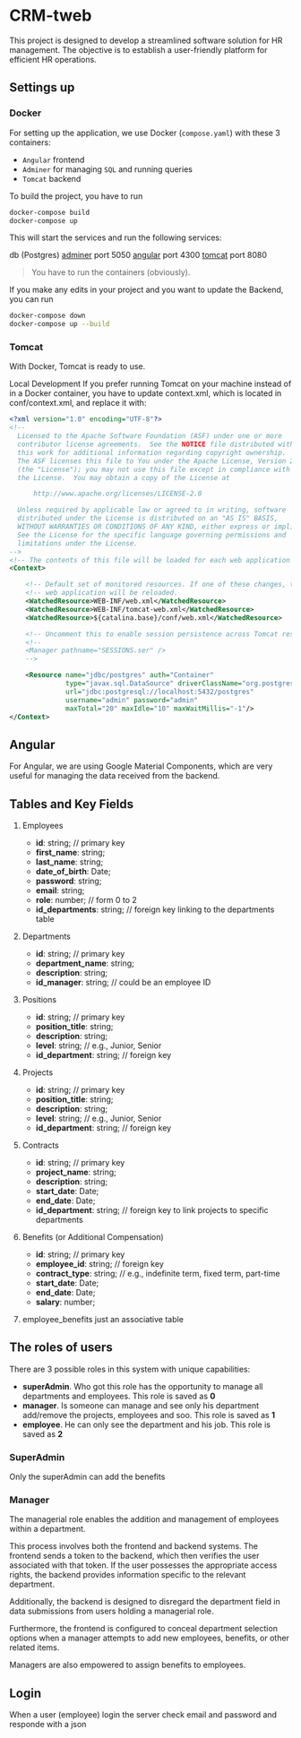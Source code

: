 # CRM-tweb

This project is designed to develop a streamlined software solution for HR management. The objective is to establish a user-friendly platform for efficient HR operations.

## Settings up

### Docker

For setting up the application, we use Docker (`compose.yaml`) with these 3 containers:

- `Angular` frontend
- `Adminer` for managing `SQL` and running queries
- `Tomcat` backend

To build the project, you have to run

```bash
docker-compose build
docker-compose up
```

This will start the services and run the following services:

db (Postgres)
[adminer](localhost:5050) port 5050
[angular](localhost:4300) port 4300
[tomcat](localhost:8080) port 8080

> You have to run the containers (obviously).

If you make any edits in your project and you want to update the Backend, you can run

```bash
docker-compose down
docker-compose up --build
```

### Tomcat

With Docker, Tomcat is ready to use.

Local Development
If you prefer running Tomcat on your machine instead of in a Docker container, you have to update context.xml, which is located in conf/context.xml, and replace it with:

```xml
<?xml version="1.0" encoding="UTF-8"?>
<!--
  Licensed to the Apache Software Foundation (ASF) under one or more
  contributor license agreements.  See the NOTICE file distributed with
  this work for additional information regarding copyright ownership.
  The ASF licenses this file to You under the Apache License, Version 2.0
  (the "License"); you may not use this file except in compliance with
  the License.  You may obtain a copy of the License at

      http://www.apache.org/licenses/LICENSE-2.0

  Unless required by applicable law or agreed to in writing, software
  distributed under the License is distributed on an "AS IS" BASIS,
  WITHOUT WARRANTIES OR CONDITIONS OF ANY KIND, either express or implied.
  See the License for the specific language governing permissions and
  limitations under the License.
-->
<!-- The contents of this file will be loaded for each web application -->
<Context>

    <!-- Default set of monitored resources. If one of these changes, the    -->
    <!-- web application will be reloaded.                                   -->
    <WatchedResource>WEB-INF/web.xml</WatchedResource>
    <WatchedResource>WEB-INF/tomcat-web.xml</WatchedResource>
    <WatchedResource>${catalina.base}/conf/web.xml</WatchedResource>

    <!-- Uncomment this to enable session persistence across Tomcat restarts -->
    <!--
    <Manager pathname="SESSIONS.ser" />
    -->

    <Resource name="jdbc/postgres" auth="Container"
              type="javax.sql.DataSource" driverClassName="org.postgresql.Driver"
              url="jdbc:postgresql://localhost:5432/postgres"
              username="admin" password="admin"
              maxTotal="20" maxIdle="10" maxWaitMillis="-1"/>
</Context>
```

## Angular

For Angular, we are using Google Material Components, which are very useful for managing the data received from the backend.

## Tables and Key Fields

1. Employees
   - **id**: string; // primary key
   - **first_name**: string;
   - **last_name**: string;
   - **date_of_birth**: Date;
   - **password**: string;
   - **email**: string;
   - **role**: number; // form 0 to 2
   - **id_departments**: string; // foreign key linking to the departments table

2. Departments
   - **id**: string; // primary key
   - **department_name**: string;
   - **description**: string;
   - **id_manager**: string; // could be an employee ID

3. Positions
   - **id**: string; // primary key
   - **position_title**: string;
   - **description**: string;
   - **level**: string; // e.g., Junior, Senior
   - **id_department**: string; // foreign key

4. Projects
   - **id**: string; // primary key
   - **position_title**: string;
   - **description**: string;
   - **level**: string; // e.g., Junior, Senior
   - **id_department**: string; // foreign key

5. Contracts
   - **id**: string; // primary key
   - **project_name**: string;
   - **description**: string;
   - **start_date**: Date;
   - **end_date**: Date;
   - **id_department**: string; // foreign key to link projects to specific departments

6. Benefits (or Additional Compensation)
   - **id**: string; // primary key
   - **employee_id**: string; // foreign key
   - **contract_type**: string; // e.g., indefinite term, fixed term, part-time
   - **start_date**: Date;
   - **end_date**: Date;
   - **salary**: number;

7. employee_benefits just an associative table


<!-- TODO add er image for design schema -->

## The roles of users

There are 3 possible roles in this system with unique capabilities:

- **superAdmin**. Who got this role has the opportunity to manage all departments and employees. This role is saved as **0**
- **manager**. Is someone can manage and see only his department add/remove the projects, employees and soo. This role is saved as **1**
- **employee**. He can only see the department and his job. This role is saved as **2**

### SuperAdmin

Only the superAdmin can add the benefits

### Manager

The managerial role enables the addition and management of employees within a department.

This process involves both the frontend and backend systems. The frontend sends a token to the backend, which then verifies the user associated with that token. If the user possesses the appropriate access rights, the backend provides information specific to the relevant department.

Additionally, the backend is designed to disregard the department field in data submissions from users holding a managerial role.

Furthermore, the frontend is configured to conceal department selection options when a manager attempts to add new employees, benefits, or other related items.

Managers are also empowered to assign benefits to employees.

## Login

When a user (employee) login the server check email and password and responde with a json

```json

```

